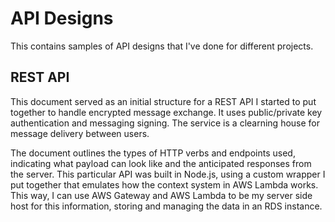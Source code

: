 # API Designs

This contains samples of API designs that I've done for different projects.

## REST API

This document served as an initial structure for a REST API I started to put together to handle encrypted message
exchange.  It uses public/private key authentication and messaging signing. The service is a clearning house for
message delivery between users. 

The document outlines the types of HTTP verbs and endpoints used, indicating what payload can look like and the 
anticipated responses from the server. This particular API was built in Node.js, using a custom wrapper I put together
that emulates how the context system in AWS Lambda works. This way, I can use AWS Gateway and AWS Lambda to be my
server side host for this information, storing and managing the data in an RDS instance. 